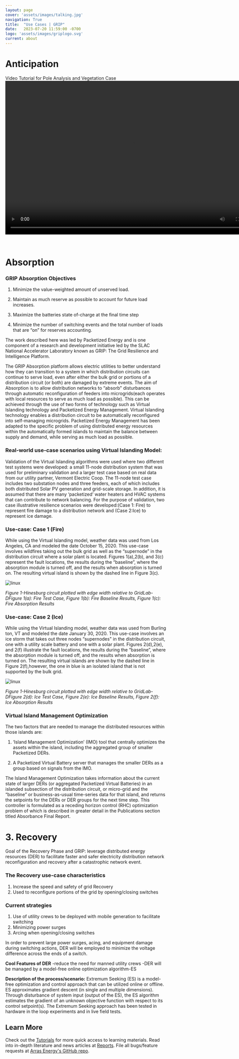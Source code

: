 ```yaml
---
layout: page
cover: 'assets/images/talking.jpg'
navigation: True
title:  "Use Cases | GRIP"
date:   2023-07-20 11:59:00 -0700
logo: 'assets/images/griplogo.svg'
current: about
---
```


# Anticipation
Video Tutorial for Pole Analysis and Vegetation Case
<video width="800" height="480" controls>
    <source src="/videos/OpenFIDO.mp4" type="video/mp4">
  </video>

<br>

# Absorption
### GRIP Absorption Objectives

1. Minimize the value-weighted amount of unserved load.

2. Maintain as much reserve as possible to account for future load increases.

3. Maximize the batteries state of-charge at the final time step

4. Minimize the number of switching events and the total number of loads that are “on” for reserves accounting.

The work described here was led by Packetized Energy and is one component of a research and development initiative led by the SLAC National Accelerator Laboratory known as GRIP: The Grid Resilience and Intelligence Platform.

The GRIP Absorption platform allows electric utilities to better understand how they can transition to a system in which distribution circuits can continue to serve load, even after either the bulk grid or portions of a distribution circuit (or both) are damaged by extreme events. The aim of Absorption is to allow distribution networks to “absorb" disturbances through automatic reconfiguration of feeders into microgrids(each operates with local resources to serve as much load as possible). This can be achieved through the use of two forms of technology such as Virtual Islanding technology and Packetized Energy Management. Virtual Islanding technology enables a distribution circuit to be automatically reconfigured into self-managing microgrids. Packetized Energy Management has been adapted to the specific problem of using distributed energy resources within the automatically formed islands to maintain the balance between supply and demand, while serving as much load as possible.

### Real-world use-case scenarios using Virtual Islanding Model:
Validation of the Virtual Islanding algorithms were used where two different test systems were developed: a small 11-node distribution system that was used for preliminary validation and a larger test case based on real data from our utility partner, Vermont Electric Coop. The 11-node test case includes two substation nodes and three feeders, each of which includes both distributed Solar PV generation and grid-scale storage. In addition, it is assumed that there are many ‘packetized’ water heaters and HVAC systems that can contribute to network balancing. For the purpose of validation, two case illustrative resilience scenarios were developed:(Case 1: Fire) to represent fire damage to a distribution network and (Case 2:Ice) to represent ice damage.

### Use-case: Case 1 (Fire)

While using the Virtual Islanding model, weather data was used from Los Angeles, CA and modeled the date October 15, 2020. This use-case involves wildfires taking out the bulk grid as well as the “supernode” in the distribution circuit where a solar plant is located. Figures 1(a),2(b), and 3(c) represent the fault locations, the results during the “baseline”, where the absorption module is turned off, and the results when absorption is turned on. The resulting virtual island is shown by the dashed line in Figure 3(c).

<img src="{{ site.baseurl }}assets/images/ab.png" alt="linux" style="max-width: 550px;">

*Figure 1-Hinesburg circuit plotted with edge width relative to GridLab-DFigure 1(a): Fire Test Case, Figure 1(b): Fire Baseline Results, Figure 1(c): Fire Absorption Results*

### Use-case: Case 2 (Ice)

While using the Virtual Islanding model, weather data was used from Burling ton, VT and modeled the date January 30, 2020. This use-case involves an ice storm that takes out three nodes “supernodes" in the distribution circuit, one with a utility scale battery and one with a solar plant. Figures 2(d),2(e), and 2(f) illustrate the fault locations, the results during the “baseline”, where the absorption module is turned off, and the results when absorption is turned on. The resulting virtual islands are shown by the dashed line in Figure 2(f),however, the one in blue is an isolated island that is not supported by the bulk grid.

<img src="{{ site.baseurl }}assets/images/ab2.png" alt="linux" style="max-width: 550px;">

*Figure 1-Hinesburg circuit plotted with edge width relative to GridLab-DFigure 2(d): Ice Test Case, Figure 2(e): Ice Baseline Results, Figure 2(f): Ice Absorption Results*

### Virtual Island Management Optimization

The two factors that are needed to manage the distributed resources within those islands are:

1. ‘Island Management Optimization’ (IMO) tool that centrally optimizes the assets within the island, including the aggregated group of smaller Packetized DERs.

2. A Packetized Virtual Battery server that manages the smaller DERs as a group based on signals from the IMO.

The Island Management Optimization takes information about the current state of larger DERs (or aggregated Packetized Virtual Batteries) in an islanded subsection of the distribution circuit, or micro-grid and the “baseline” or business-as-usual time-series data for that island, and returns the setpoints for the DERs or DER groups for the next time step. This controller is formulated as a receding horizon control (RHC) optimization problem of which is described in greater detail in the Publications section titled Absorbance Final Report.

# 3. Recovery
Goal of the Recovery Phase and GRIP: leverage distributed energy resources (DER) to facilitate faster and safer electricity distribution network reconfiguration and recovery after a catastrophic network event.

### The Recovery use-case characteristics
1. Increase the speed and safety of grid Recovery
2. Used to reconfigure portions of the grid by opening/closing switches

### Current strategies
1. Use of utility crews to be deployed with mobile generation to facilitate switching
2. Minimizing power surges
3. Arcing when opening/closing switches

In order to prevent large power surges, acing, and equipment damage during switching actions, DER will be employed to minimize the voltage difference across the ends of a switch.

**Cool Features of DER**
-reduce the need for manned utility crews -DER will be managed by a model-free online optimization algorithm-ES

**Description of the process/scenario:**
Extremum Seeking (ES) is a model-free optimization and control approach that can be utilized online or offline. ES approximates gradient descent (in single and multiple dimensions). Through disturbance of system input (output of the ES), the ES algorithm estimates the gradient of an unknown objective function with respect to its control setpoint(s). The Extremum Seeking approach has been tested in hardware in the loop experiments and in live field tests.


## Learn More
Check out the [Tutorials](https://arras-energy.github.io/static-website/tutorials/) for more quick access to learning materials. Read into in-depth literature and news articles at [Reports](https://arras-energy.github.io/static-website/literature/). File all bugs/feature requests at [Arras Energy's GitHub repo](https://github.com/arras-energy).

[Tutorials]:  https://arras-energy.github.io/static-website/tutorials/
[Reports]:   https://arras-energy.github.io/static-website/literature/ 
[Use-Cases]:  https://arras-energy.github.io/static-website/use-cases/ 
[Arras Energy's GitHub repo]: https://github.com/arras-energy